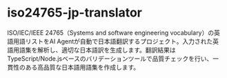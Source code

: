 # iso24765-jp-translator

ISO/IEC/IEEE 24765（Systems and software engineering vocabulary）の英語用語リストをAI Agentが自動で日本語翻訳するプロジェクト。入力された英語用語集を解析し、適切な日本語訳を生成します。翻訳結果はTypeScript/Node.jsベースのバリデーションツールで品質チェックを行い、一貫性のある高品質な日本語用語集を作成します。
